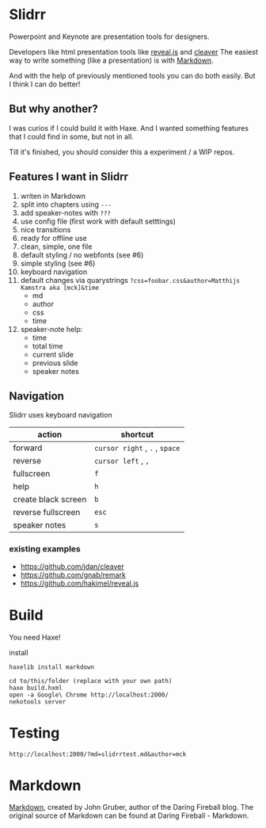 # Slidrr

Powerpoint and Keynote are presentation tools for designers.

Developers like html presentation tools like [reveal.js](https://github.com/hakimel/reveal.js) and [cleaver](https://github.com/jdan/cleaver)
The easiest way to write something (like a presentation) is with [Markdown](https://daringfireball.net/projects/markdown/).  

And with the help of previously mentioned tools you can do both easily.
But I think I can do better!


## But why another?

I was curios if I could build it with Haxe.
And I wanted something features that I could find in some, but not in all.

Till it's finished, you should consider this a experiment / a WIP repos.


## Features I want in Slidrr

1. writen in Markdown
2. split into chapters using `---` 
3. add speaker-notes with `???` 
4. use config file (first work with default setttings)
5. nice transitions
6. ready for offline use
7. clean, simple, one file
8. default styling / no webfonts (see #6) 
9. simple styling (see #6)
10. keyboard navigation
11. default changes via quarystrings `?css=foobar.css&author=Matthijs Kamstra aka [mck]&time`
	- md
	- author
	- css
	- time
12. speaker-note help: 
	- time
	- total time
	- current slide
	- previous slide
	- speaker notes

## Navigation

Slidrr uses keyboard navigation

| action | shortcut |
| --- | --- |
| forward | `cursor right` , `.` , `space` |
| reverse | `cursor left` , `,` | 
| fullscreen | `f` | 
| help | `h` | 
| create black screen | `b` | 
| reverse fullscreen | `esc` | 
| speaker notes | `s` | 







### existing examples

- https://github.com/jdan/cleaver
- https://github.com/gnab/remark
- https://github.com/hakimel/reveal.js


# Build

You need Haxe!

install

`haxelib install markdown`


```
cd to/this/folder (replace with your own path)
haxe build.hxml
open -a Google\ Chrome http://localhost:2000/
nekotools server
```

# Testing

```
http://localhost:2000/?md=slidrrtest.md&author=mck
```

# Markdown

[Markdown](https://daringfireball.net/projects/markdown/), created by John Gruber, author of the Daring Fireball blog. 
The original source of Markdown can be found at Daring Fireball - Markdown.

